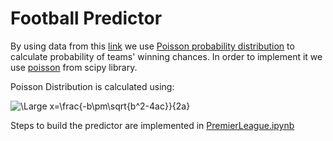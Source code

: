 # Football Predictor

By using data from this [link](https://www.football-data.co.uk/englandm.php) we use [Poisson probability distribution](https://en.wikipedia.org/wiki/Poisson_distribution) to calculate probability of teams' winning chances. In order to implement it we use [poisson](https://docs.scipy.org/doc/scipy/reference/generated/scipy.stats.poisson.html) from scipy library.

Poisson Distribution is calculated using:

![\Large x=\frac{-b\pm\sqrt{b^2-4ac}}{2a}](https://latex.codecogs.com/svg.latex?f(k)%3D%7B\exp(-\mu)%5Cfrac{\mu^k}{k!}%7B)


Steps to build the predictor are implemented in [PremierLeague.ipynb](https://github.com/parthamehta123/Football-Predictor/blob/main/PremierLeague.ipynb)
